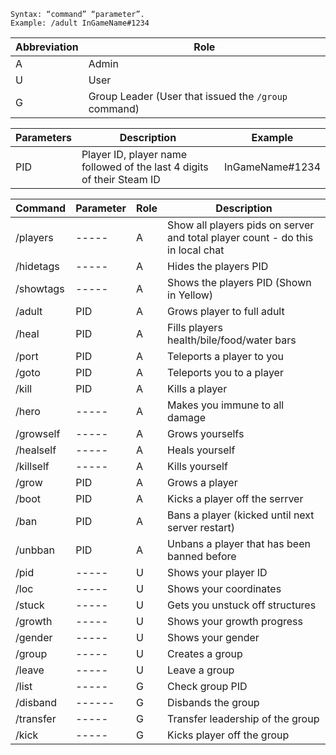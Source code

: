 ```Commands sheet
Syntax: “command” “parameter”.
Example: /adult InGameName#1234
```
|Abbreviation|Role|
|-----|-----|
|A|Admin|
|U|User|
|G|Group Leader (User that issued the `/group` command)|

|Parameters|Description|Example|
|-----|-----|-----|
|PID|Player ID, player name followed of the last 4 digits of their Steam ID|InGameName#1234|

|Command|Parameter|Role|Description|
|-------|---------|----|-----------|
|/players|-----|A|Show all players pids on server and total player count - do this in local chat|
|/hidetags|-----|A|Hides the players PID|
|/showtags|-----|A|Shows the players PID (Shown in Yellow)|
|/adult|PID|A|Grows player to full adult|
|/heal|PID|A|Fills players health/bile/food/water bars|
|/port|PID|A|Teleports a player to you|
|/goto|PID|A|Teleports you to a player
|/kill|PID|A|Kills a player|
|/hero|-----|A|Makes you immune to all damage|
|/growself|-----|A|Grows yourselfs|
|/healself|-----|A|Heals yourself|
|/killself|-----|A|Kills yourself|
|/grow|PID|A|Grows a player|
|/boot|PID|A|Kicks a player off the serrver|
|/ban|PID|A|Bans a player (kicked until next server restart)|
|/unbban|PID|A|Unbans a player that has been banned before|
|/pid|-----|U|Shows your player ID| 
|/loc|-----|U|Shows your coordinates|
|/stuck|-----|U|Gets you unstuck off structures|
|/growth|-----|U|Shows your growth progress|
|/gender|-----|U|Shows your gender|
|/group|-----|U|Creates a group|
|/leave|-----|U|Leave a group|
|/list|-----|G|Check group PID|
|/disband|------|G|Disbands the group|
|/transfer|-----|G|Transfer leadership of the group|
|/kick|-----|G|Kicks player off the group|



